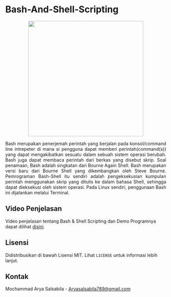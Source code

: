 # Bash-And-Shell-Scripting

<p align="center">
  <img width="360px" src="https://upload.wikimedia.org/wikipedia/commons/thumb/8/82/Gnu-bash-logo.svg/1200px-Gnu-bash-logo.svg.png" />
</p>

<p align="justify">
Bash merupakan penerjemah perintah yang berjalan pada konsol/command line intrepeter di mana si pengguna dapat memberi perintah(command(s)) yang dapat mengakibatkan sesuatu dalam sebuah sistem operasi berubah. Bash juga dapat membaca perintah dari berkas yang disebut skrip. Soal penamaan, Bash adalah singkatan dari Bourne Again Shell. Bash merupakan versi baru dari Bourne Shell yang dikembangkan oleh Steve Bourne. Pemrograman Bash-Shell itu sendiri adalah pengeksekusian kumpulan perintah menggunakan skrip yang ditulis ke dalam bahasa Shell, sehingga dapat dieksekusi oleh sistem operasi. Pada Linux sendiri, penggunaan Bash ini dijalankan melalui Terminal. 
</p>

## Video Penjelasan 

Video penjelasan tentang Bash & Shell Scripting dan Demo Programnya dapat dilihat [disini](https://youtu.be/kepM0lFHw_o).

## Lisensi 

Didistribusikan di bawah Lisensi MIT. Lihat `LICENSE` untuk informasi lebih lanjut.

## Kontak

Mochammad Arya Salsabila - Aryasalsabila789@gmail.com
